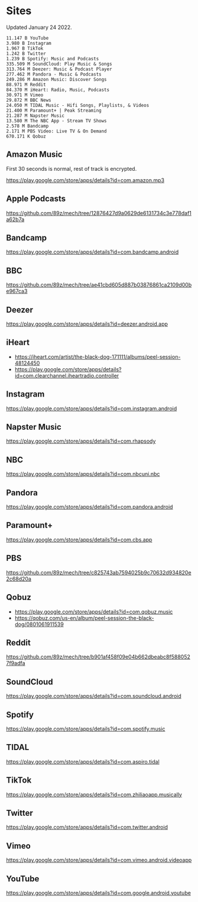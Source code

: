 # Sites

Updated January 24 2022.

~~~
11.147 B YouTube
3.980 B Instagram
1.967 B TikTok
1.242 B Twitter
1.239 B Spotify: Music and Podcasts
335.509 M SoundCloud: Play Music & Songs
313.764 M Deezer: Music & Podcast Player
277.462 M Pandora - Music & Podcasts
249.286 M Amazon Music: Discover Songs
88.971 M Reddit
84.370 M iHeart: Radio, Music, Podcasts
30.971 M Vimeo
29.872 M BBC News
24.050 M TIDAL Music - Hifi Songs, Playlists, & Videos
21.400 M Paramount+ | Peak Streaming
21.287 M Napster Music
13.580 M The NBC App - Stream TV Shows
2.578 M Bandcamp
2.171 M PBS Video: Live TV & On Demand
670.171 K Qobuz
~~~

## Amazon Music

First 30 seconds is normal, rest of track is encrypted.

https://play.google.com/store/apps/details?id=com.amazon.mp3

## Apple Podcasts

https://github.com/89z/mech/tree/12876427d9a0629de6131734c3e778daf1a62b7a

## Bandcamp

https://play.google.com/store/apps/details?id=com.bandcamp.android

## BBC

https://github.com/89z/mech/tree/ae41cbd605d887b03876861ca2109d00be967ca3

## Deezer

https://play.google.com/store/apps/details?id=deezer.android.app

## iHeart

- https://iheart.com/artist/the-black-dog-171111/albums/peel-session-48124450
- https://play.google.com/store/apps/details?id=com.clearchannel.iheartradio.controller

## Instagram

https://play.google.com/store/apps/details?id=com.instagram.android

## Napster Music

https://play.google.com/store/apps/details?id=com.rhapsody

## NBC

https://play.google.com/store/apps/details?id=com.nbcuni.nbc

## Pandora

https://play.google.com/store/apps/details?id=com.pandora.android

## Paramount+

https://play.google.com/store/apps/details?id=com.cbs.app

## PBS

https://github.com/89z/mech/tree/c825743ab7594025b9c70632d934820e2c68d20a

## Qobuz

- https://play.google.com/store/apps/details?id=com.qobuz.music
- https://qobuz.com/us-en/album/peel-session-the-black-dog/0801061911539

## Reddit

https://github.com/89z/mech/tree/b901af458f09e04b662dbeabc8f5880527f9adfa

## SoundCloud

https://play.google.com/store/apps/details?id=com.soundcloud.android

## Spotify

https://play.google.com/store/apps/details?id=com.spotify.music

## TIDAL

https://play.google.com/store/apps/details?id=com.aspiro.tidal

## TikTok

https://play.google.com/store/apps/details?id=com.zhiliaoapp.musically

## Twitter

https://play.google.com/store/apps/details?id=com.twitter.android

## Vimeo

https://play.google.com/store/apps/details?id=com.vimeo.android.videoapp

## YouTube

https://play.google.com/store/apps/details?id=com.google.android.youtube
